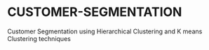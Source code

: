 # CUSTOMER-SEGMENTATION
Customer Segmentation using Hierarchical Clustering and K means Clustering techniques
